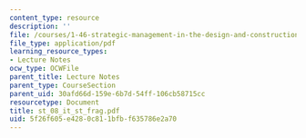 ```yaml
---
content_type: resource
description: ''
file: /courses/1-46-strategic-management-in-the-design-and-construction-value-chain-fall-2003/5f26f605e4280c811bfbf635786e2a70_st_08_it_st_frag.pdf
file_type: application/pdf
learning_resource_types:
- Lecture Notes
ocw_type: OCWFile
parent_title: Lecture Notes
parent_type: CourseSection
parent_uid: 30afd66d-159e-6b7d-54ff-106cb58715cc
resourcetype: Document
title: st_08_it_st_frag.pdf
uid: 5f26f605-e428-0c81-1bfb-f635786e2a70
---
```

